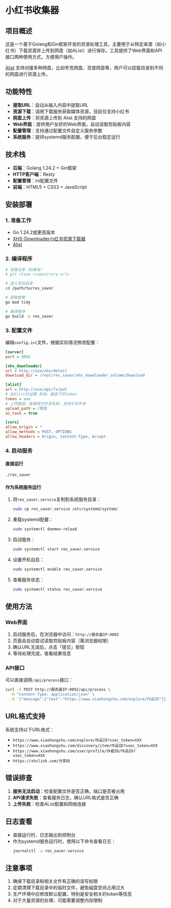 # 小红书收集器

## 项目概述

这是一个基于Golang和Gin框架开发的资源处理工具，主要用于从特定来源（如小红书）下载资源并上传到网盘（如AList）进行保存。工具提供了Web界面和API接口两种使用方式，方便用户操作。

[Alist](https://alistgo.com/zh/) 支持对接多种网盘，比如夸克网盘、百度网盘等，用户可以挂载目录到不同的网盘进行资源上传。

## 功能特性

- **提取URL**：自动从输入内容中提取URL
- **资源下载**：调用下载服务获取媒体资源，目前仅支持小红书
- **网盘上传**：将资源上传到 Alist 支持的网盘
- **Web界面**：提供用户友好的Web界面，自动读取剪贴板内容
- **配置管理**：支持通过配置文件自定义服务参数
- **系统服务**：提供systemd服务配置，便于后台稳定运行

## 技术栈

- **后端**：Golang 1.24.2 + Gin框架
- **HTTP客户端**：Resty
- **配置管理**：ini配置文件
- **前端**：HTML5 + CSS3 + JavaScript

## 安装部署

### 1. 准备工作

- Go 1.24.2或更高版本
- [XHS-Downloader小红书资源下载器](https://github.com/JoeanAmier/XHS-Downloader)
- [Alist](https://alistgo.com/zh/)

### 2. 编译程序

```bash
# 克隆仓库（如果有）
# git clone <repository-url>

# 进入项目目录
cd /path/to/res_saver

# 获取依赖
go mod tidy

# 编译程序
go build -o res_saver
```

### 3. 配置文件

编辑`config.ini`文件，根据实际情况修改配置：

```ini
[server]
port = 9092

[xhs_downloader]
url = http://xxx/xhs/detail
download_dir = /root/res_saver/xhs_downloader_volume/Download

[alist]
url = http://xxx/api/fs/put
# 在Alist的设置-其他，最底下的token
token = xxx
# 上传路径，直接用文件夹名称，支持子文件夹
upload_path = /夸克
as_task = true

[cors]
allow_origin = *
allow_methods = POST, OPTIONS
allow_headers = Origin, Content-Type, Accept
```

### 4. 启动服务

#### 直接运行

```bash
./res_saver
```

#### 作为系统服务运行

1. 将`res_saver.service`复制到系统服务目录：
   ```bash
   sudo cp res_saver.service /etc/systemd/system/
   ```

2. 重载systemd配置：
   ```bash
   sudo systemctl daemon-reload
   ```

3. 启动服务：
   ```bash
   sudo systemctl start res_saver.service
   ```

4. 设置开机自启：
   ```bash
   sudo systemctl enable res_saver.service
   ```

5. 查看服务状态：
   ```bash
   sudo systemctl status res_saver.service
   ```

## 使用方法

### Web界面

1. 启动服务后，在浏览器中访问：`http://服务器IP:9092`
2. 页面会自动尝试读取剪贴板内容（需浏览器权限）
3. 确认URL无误后，点击「提交」按钮
4. 等待处理完成，查看结果信息

### API接口

可以直接调用`/api/process`接口：

```bash
curl -X POST http://服务器IP:9092/api/process \
  -H "Content-Type: application/json" \
  -d '{"message":{"text":"https://www.xiaohongshu.com/explore/作品ID"}}'
```

## URL格式支持

系统支持以下URL格式：
- `https://www.xiaohongshu.com/explore/作品ID?xsec_token=XXX`
- `https://www.xiaohongshu.com/discovery/item/作品ID?xsec_token=XXX`
- `https://www.xiaohongshu.com/user/profile/作者ID/作品ID?xsec_token=XXX`
- `https://xhslink.com/分享码`

## 错误排查

1. **服务无法启动**：检查配置文件是否正确，端口是否被占用
2. **API请求失败**：查看服务日志，确认URL格式是否正确
3. **上传失败**：检查AList配置和网络连接

## 日志查看

- 直接运行时，日志输出到控制台
- 作为systemd服务运行时，使用以下命令查看日志：
  ```bash
  journalctl -u res_saver.service
  ```

## 注意事项

1. 确保下载目录和相关文件有正确的读写权限
2. 定期清理下载目录中的临时文件，避免磁盘空间占用过大
3. 生产环境中应修改默认配置，特别是安全相关的token等信息
4. 对于大量资源的处理，可能需要调整内存限制